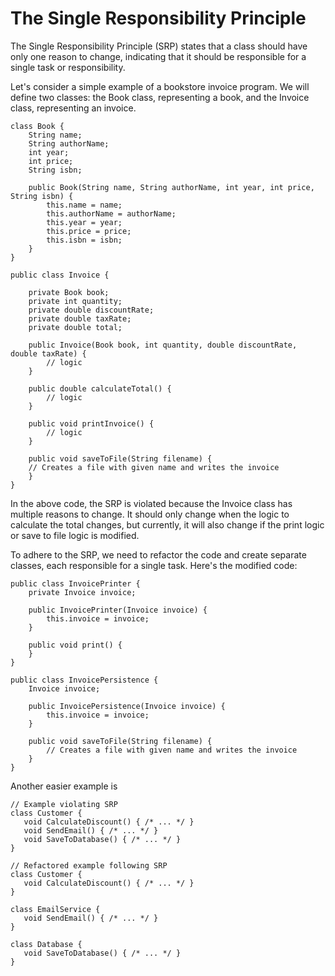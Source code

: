 # The Single Responsibility Principle

The Single Responsibility Principle (SRP) states that a class should have only one reason to change, indicating that it should be responsible for a single task or responsibility.

Let's consider a simple example of a bookstore invoice program. We will define two classes: the Book class, representing a book, and the Invoice class, representing an invoice.

```
class Book {
	String name;
	String authorName;
	int year;
	int price;
	String isbn;

	public Book(String name, String authorName, int year, int price, String isbn) {
		this.name = name;
		this.authorName = authorName;
		this.year = year;
        this.price = price;
		this.isbn = isbn;
	}
}

public class Invoice {

	private Book book;
	private int quantity;
	private double discountRate;
	private double taxRate;
	private double total;

	public Invoice(Book book, int quantity, double discountRate, double taxRate) {
		// logic
	}

	public double calculateTotal() {
        // logic
    }

	public void printInvoice() {
        // logic
	}

    public void saveToFile(String filename) {
	// Creates a file with given name and writes the invoice
	}
}
```

In the above code, the SRP is violated because the Invoice class has multiple reasons to change. It should only change when the logic to calculate the total changes, but currently, it will also change if the print logic or save to file logic is modified.

To adhere to the SRP, we need to refactor the code and create separate classes, each responsible for a single task. Here's the modified code:


```
public class InvoicePrinter {
    private Invoice invoice;

    public InvoicePrinter(Invoice invoice) {
        this.invoice = invoice;
    }

    public void print() {
    }
}

public class InvoicePersistence {
    Invoice invoice;

    public InvoicePersistence(Invoice invoice) {
        this.invoice = invoice;
    }

    public void saveToFile(String filename) {
        // Creates a file with given name and writes the invoice
    }
}
```

Another easier example is

```
// Example violating SRP
class Customer {
   void CalculateDiscount() { /* ... */ }
   void SendEmail() { /* ... */ }
   void SaveToDatabase() { /* ... */ }
}

// Refactored example following SRP
class Customer {
   void CalculateDiscount() { /* ... */ }
}

class EmailService {
   void SendEmail() { /* ... */ }
}

class Database {
   void SaveToDatabase() { /* ... */ }
}
```